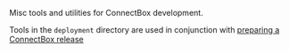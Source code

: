 Misc tools and utilities for ConnectBox development.

Tools in the `deployment` directory are used in conjunction with [preparing a ConnectBox release](https://github.com/ConnectBox/connectbox-pi/wiki/Preparing-a-release)
